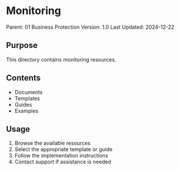 # Monitoring
Parent: 01 Business Protection
Version: 1.0
Last Updated: 2024-12-22

## Purpose
This directory contains monitoring resources.

## Contents
- Documents
- Templates
- Guides
- Examples

## Usage
1. Browse the available resources
2. Select the appropriate template or guide
3. Follow the implementation instructions
4. Contact support if assistance is needed
